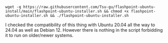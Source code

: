 ```

wget -q https://raw.githubusercontent.com/Tsu-gu/flashpoint-ubuntu-install/main/flashpoint-ubuntu-installer.sh && chmod +x flashpoint-ubuntu-installer.sh && ./flashpoint-ubuntu-installer.sh

```


I checked the compatibility of this thing with Ubuntu 20.04 all the way to 24.04 as well as Debian 12. However there is nothing in the script forbidding it to run on older/newer systems. 
